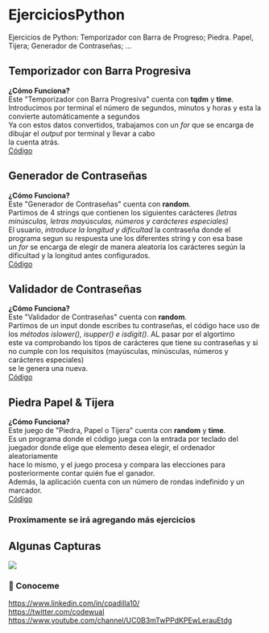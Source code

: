# EjerciciosPython
Ejercicios de Python: Temporizador con Barra de Progreso; Piedra. Papel, Tijera; Generador de Contraseñas; ...

<h2>Temporizador con Barra Progresiva</h2>
<b>¿Cómo Funciona?</b> <br>
Este "Temporizador con Barra Progresiva" cuenta con <b>tqdm</b> y <b>time</b>. <br>
Introducimos por terminal el número de segundos, minutos y horas y esta la convierte automáticamente a segundos <br>
Ya con estos datos convertidos, trabajamos con un <i>for</i> que se encarga de dibujar el <i>output</i> por terminal y llevar a cabo <br>
la cuenta atrás. <br>
<a href='/Ejercicios/TemporizadorCuentaRegresiva.py'>Código</a>

<h2>Generador de Contraseñas</h2>
<b>¿Cómo Funciona?</b> <br>
Este "Generador de Contraseñas" cuenta con <b>random</b>. <br>
Partimos de 4 strings que contienen los siguientes carácteres <i>(letras minúsculas, letras mayúsculas, números y carácteres especiales)</i> <br>
El usuario, <i>introduce la longitud y dificultad</i> la contraseña donde el programa segun su respuesta une los diferentes string y con esa base <br>
un <i>for</i> se encarga de elegir de manera aleatoría los carácteres según la dificultad y la longitud antes configurados. <br>
<a href='/Ejercicios/GeneradorContraseñas.py'>Código</a>

<h2>Validador de Contraseñas</h2>
<b>¿Cómo Funciona?</b> <br>
Este "Validador de Contraseñas" cuenta con <b>random</b>. <br>
Partimos de un input donde escribes tu contraseñas, el código hace uso de los <i> métodos islower(), isupper() e isdigit()</i>. AL pasar por el algortimo <br>
este va comprobando los tipos de carácteres que tiene su contraseñas y si no cumple con los requisitos (mayúsculas, minúsculas, números y carácteres especiales) <br>
se le genera una nueva. <br>
<a href='/Ejercicios/ValidarContraseñas.py'>Código</a>


<h2>Piedra Papel & Tijera</h2>
<b>¿Cómo Funciona?</b> <br>
Este juego de "Piedra, Papel o Tijera" cuenta con <b>random</b> y <b>time</b>. <br>
Es un programa donde el código juega con la entrada por teclado del juegador donde elige que elemento desea elegir, el ordenador aleatoriamente <br>
hace lo mismo, y el  juego procesa y compara las elecciones para posteriormente contar quién fue el ganador. <br>
Además, la aplicación cuenta con un número de rondas indefinido y un marcador. <br>
<a href='/Ejercicios/PiedraPapelTijera.py'>Código</a>

<h3>Proximamente se irá agregando más ejercicios</h3>

<h2>Algunas Capturas</h2>
<img src="https://user-images.githubusercontent.com/105047274/198873454-819ec608-c3f5-46b4-a0e7-06047619bee7.png">

<h3>🚀 Conoceme </h3>

https://www.linkedin.com/in/cpadilla10/ <br>
https://twitter.com/codewual <br>
https://www.youtube.com/channel/UC0B3mTwPPdKPEwLerauEtdg <br>
</div>
